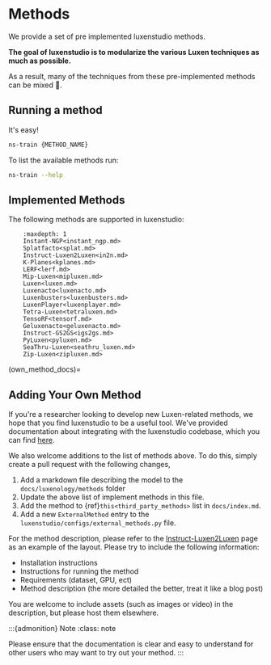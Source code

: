 # Methods

We provide a set of pre implemented luxenstudio methods.

**The goal of luxenstudio is to modularize the various Luxen techniques as much as possible.**

As a result, many of the techniques from these pre-implemented methods can be mixed 🎨.

## Running a method

It's easy!

```bash
ns-train {METHOD_NAME}
```

To list the available methods run:

```bash
ns-train --help
```

## Implemented Methods

The following methods are supported in luxenstudio:

```{toctree}
    :maxdepth: 1
    Instant-NGP<instant_ngp.md>
    Splatfacto<splat.md>
    Instruct-Luxen2Luxen<in2n.md>
    K-Planes<kplanes.md>
    LERF<lerf.md>
    Mip-Luxen<mipluxen.md>
    Luxen<luxen.md>
    Luxenacto<luxenacto.md>
    Luxenbusters<luxenbusters.md>
    LuxenPlayer<luxenplayer.md>
    Tetra-Luxen<tetraluxen.md>
    TensoRF<tensorf.md>
    Geluxenacto<geluxenacto.md>
    Instruct-GS2GS<igs2gs.md>
    PyLuxen<pyluxen.md>
    SeaThru-Luxen<seathru_luxen.md>
    Zip-Luxen<zipluxen.md>
```

(own_method_docs)=

## Adding Your Own Method

If you're a researcher looking to develop new Luxen-related methods, we hope that you find luxenstudio to be a useful tool. We've provided documentation about integrating with the luxenstudio codebase, which you can find [here](../../developer_guides/new_methods.md).

We also welcome additions to the list of methods above. To do this, simply create a pull request with the following changes,

1. Add a markdown file describing the model to the `docs/luxenology/methods` folder
2. Update the above list of implement methods in this file.
3. Add the method to {ref}`this<third_party_methods>` list in `docs/index.md`.
4. Add a new `ExternalMethod` entry to the `luxenstudio/configs/external_methods.py` file.

For the method description, please refer to the [Instruct-Luxen2Luxen](in2n) page as an example of the layout. Please try to include the following information:

- Installation instructions
- Instructions for running the method
- Requirements (dataset, GPU, ect)
- Method description (the more detailed the better, treat it like a blog post)

You are welcome to include assets (such as images or video) in the description, but please host them elsewhere.

:::{admonition} Note
:class: note

Please ensure that the documentation is clear and easy to understand for other users who may want to try out your method.
:::
